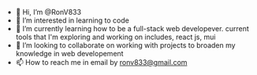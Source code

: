 - 👋 Hi, I’m @RonV833
- 👀 I’m interested in learning to code 
- 🌱 I’m currently learning how to be a full-stack web developever. current tools that I'm exploring and working on includes, react js, mui
- 💞️ I’m looking to collaborate on working with projects to broaden my knowledge in web developement
- 📫 How to reach me in email by ronv833@gmail.com

<!---
RonV833/RonV833 is a ✨ special ✨ repository because its `README.md` (this file) appears on your GitHub profile.
You can click the Preview link to take a look at your changes.
--->
